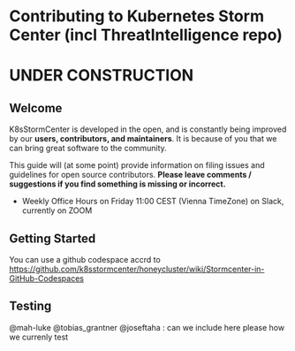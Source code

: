 # Contributing to Kubernetes Storm Center (incl ThreatIntelligence repo)

# UNDER CONSTRUCTION

## Welcome

K8sStormCenter is developed in the open, and is constantly being improved by our **users, contributors, and maintainers**.
It is because of you that we can bring great software to the community.

This guide will (at some point) provide information on filing issues and guidelines for open source contributors. **Please leave comments / suggestions if you find something is missing or incorrect.**

* Weekly Office Hours on Friday 11:00 CEST (Vienna TimeZone) on Slack, currently on ZOOM

## Getting Started

You can use a github codespace accrd to https://github.com/k8sstormcenter/honeycluster/wiki/Stormcenter-in-GitHub-Codespaces 

## Testing
@mah-luke @tobias_grantner @joseftaha : can we include here please how we currenly test
